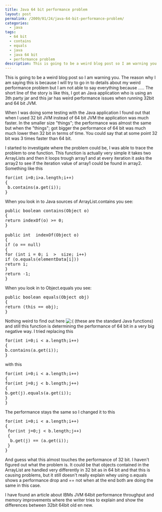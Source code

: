 ```yaml
---
title: Java 64 bit performance problem
layout: post
permalink: /2009/01/24/java-64-bit-performance-problem/
categories:
  - java
tags:
  - 64 bit
  - contains
  - equals
  - java
  - java 64 bit
  - performance problem
description: This is going to be a weird blog post so I am warning you. The reason why I am saying this is because I will try to go in to details about my weird performance problem but I am not able to say everything because &#8230;.. The short line of the story is like this, I got an Java application who is using an 3th party jar and this jar has weird performance issues when running 32bit and 64 bit JVM.  
---
```

This is going to be a weird blog post so I am warning you. The reason why I am saying this is because I will try to go in to details about my weird performance problem but I am not able to say everything because &#8230;.. The short line of the story is like this, I got an Java application who is using an 3th party jar and this jar has weird performance issues when running 32bit and 64 bit JVM.  


  
When I was doing some testing with the Java application I found out that when I used 32 bit JVM instead of 64 bit JVM the application was much faster. In the smaller size "things"; the performance was almost the same but when the "things"; got bigger the performance of 64 bit was much much lower then 32 bit in terms of time. You could say that at some point 32 bit was 3 times faster than 64 bit.

I started to investigate where the problem could be, I was able to trace the problem to one function. This function is actually very simple it takes two ArrayLists and then it loops trough array1 and at every iteration it asks the array2 to see if the iteration value of array1 could be found in array2. Something like this

<pre class="prettyprint">for(int i=0;i&gt;a.length;i++)
{
 b.contains(a.get(i));
}</pre>

When you look in to Java sources of ArrayList.contains you see:

<pre class="prettyprint">public boolean contains(Object o)
{
return indexOf(o) &gt;= 0;
}

public int	indexOf(Object o)
{
if (o == null)
{
for (int i = 0; i  &gt;  size; i++)
if (o.equals(elementData[i]))
return i;
}
return -1;
}</pre>

When you look in to Object.equals you see:

<pre class="prettyprint">public boolean equals(Object obj)
{
return (this == obj);
}</pre>

Nothing weird to find out here <img src='http://blog.coralic.nl/wp-includes/images/smilies/icon_sad.gif' alt=':(' class='wp-smiley' /> (these are the standard Java functions) and still this function is determining the performance of 64 bit in a very big negative way. I tried replacing this

<pre class="prettyprint">for(int i=0;i &lt; a.length;i++)
{
b.contains(a.get(i));
}</pre>

with this

<pre class="prettyprint">for(int i=0;i &lt; a.length;i++)
{
for(int j=0;j &lt; b.length;j++)
{
b.get(j).equals(a.get(i));
}
}</pre>

The performance stays the same so I changed it to this

<pre class="prettyprint">for(int i=0;i &lt; a.length;i++)
{
 for(int j=0;j &lt; b.length;j++)
 {
  b.get(j) == (a.get(i));
 }
}
</pre>

And guess what this almost touches the performance of 32 bit. I haven't figured out what the problem is. It could be that objects contained in the ArrayList are handled very differently in 32 bit as in 64 bit and that this is causing problems, but it still doesn't really explain whey using o.equals shows a performance drop and == not when at the end both are doing the same in this case.

I have found an article about IBMs JVM 64bit performance throughput and memory improvements where the writer tries to explain and show the differences between 32bit 64bit old en new.
